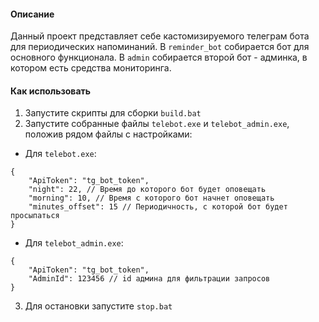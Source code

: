 #### Описание
Данный проект представляет себе кастомизируемого телеграм бота для периодических напоминаний. В `reminder_bot` собирается бот для основного функционала. В `admin` собирается второй бот - админка, в котором есть средства мониторинга.

#### Как использовать
1) Запустите скрипты для сборки `build.bat`
2) Запустите собранные файлы `telebot.exe` и `telebot_admin.exe`, положив рядом файлы с настройками:
- Для `telebot.exe`:
```
{
    "ApiToken": "tg_bot_token",
    "night": 22, // Время до которого бот будет оповещать
    "morning": 10, // Время с которого бот начнет оповещать
    "minutes_offset": 15 // Периодичность, с которой бот будет просыпаться
}
```

- Для `telebot_admin.exe`:
```
{
    "ApiToken": "tg_bot_token",
    "AdminId": 123456 // id админа для фильтрации запросов
}
```
3) Для остановки запустите `stop.bat`